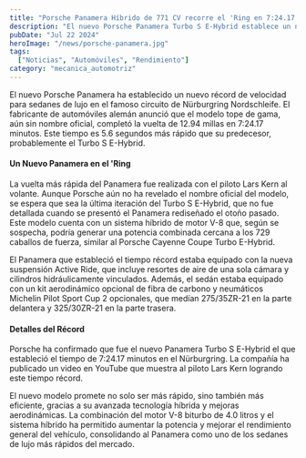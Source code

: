 ```yaml
---
title: "Porsche Panamera Híbrido de 771 CV recorre el 'Ring en 7:24.17 minutos"
description: "El nuevo Porsche Panamera Turbo S E-Hybrid establece un nuevo récord en el Nürburgring Nordschleife, superando a su predecesor por casi seis segundos."
pubDate: "Jul 22 2024"
heroImage: "/news/porsche-panamera.jpg"
tags:
  ["Noticias", "Automóviles", "Rendimiento"]
category: "mecanica_automotriz"
---
```


El nuevo Porsche Panamera ha establecido un nuevo récord de velocidad para sedanes de lujo en el famoso circuito de Nürburgring Nordschleife. El fabricante de automóviles alemán anunció que el modelo tope de gama, aún sin nombre oficial, completó la vuelta de 12.94 millas en 7:24.17 minutos. Este tiempo es 5.6 segundos más rápido que su predecesor, probablemente el Turbo S E-Hybrid.

#### Un Nuevo Panamera en el 'Ring

La vuelta más rápida del Panamera fue realizada con el piloto Lars Kern al volante. Aunque Porsche aún no ha revelado el nombre oficial del modelo, se espera que sea la última iteración del Turbo S E-Hybrid, que no fue detallada cuando se presentó el Panamera rediseñado el otoño pasado. Este modelo cuenta con un sistema híbrido de motor V-8 que, según se sospecha, podría generar una potencia combinada cercana a los 729 caballos de fuerza, similar al Porsche Cayenne Coupe Turbo E-Hybrid.

El Panamera que estableció el tiempo récord estaba equipado con la nueva suspensión Active Ride, que incluye resortes de aire de una sola cámara y cilindros hidráulicamente vinculados. Además, el sedán estaba equipado con un kit aerodinámico opcional de fibra de carbono y neumáticos Michelin Pilot Sport Cup 2 opcionales, que medían 275/35ZR-21 en la parte delantera y 325/30ZR-21 en la parte trasera.

#### Detalles del Récord

Porsche ha confirmado que fue el nuevo Panamera Turbo S E-Hybrid el que estableció el tiempo de 7:24.17 minutos en el Nürburgring. La compañía ha publicado un video en YouTube que muestra al piloto Lars Kern logrando este tiempo récord.

El nuevo modelo promete no solo ser más rápido, sino también más eficiente, gracias a su avanzada tecnología híbrida y mejoras aerodinámicas. La combinación del motor V-8 biturbo de 4.0 litros y el sistema híbrido ha permitido aumentar la potencia y mejorar el rendimiento general del vehículo, consolidando al Panamera como uno de los sedanes de lujo más rápidos del mercado.
